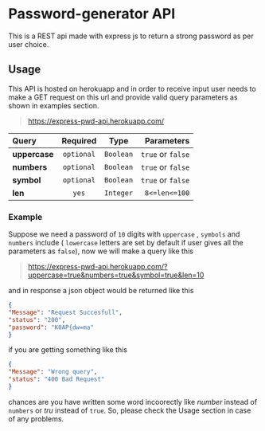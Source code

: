 # **Password-generator API**

This is a REST api made with express js to return a strong password as per user choice.

## Usage

This API is hosted on herokuapp and in order to receive input user needs to make a GET request on this url and provide valid query parameters as shown in examples section.

> https://express-pwd-api.herokuapp.com/

| Query          |     Required      |   Type    |    Parameters    |
| :---           |    :----:         |   :----:  |       ---:       |
| **uppercase**  |     `optional`    |`Boolean`  | `true` or `false`|
| **numbers**  |     `optional`    |`Boolean`  | `true` or `false`|            
| **symbol**     |     `optional`    |`Boolean`  | `true` or `false`|                
|  **len**       |        `yes`      | `Integer` | `8<=len<=100`    |

### Example

Suppose we need a password of `10` digits with `uppercase` , `symbols` and `numbers` include ( `lowercase` letters are set by default if user gives all the parameters as `false`), now we will make a query like this

> https://express-pwd-api.herokuapp.com/?uppercase=true&numbers=true&symbol=true&len=10

and in response a json object would be returned like this 

```json
{
"Message": "Request Succesfull",
"status": "200",
"password": "K0AP{dw=ma"
}
```

if you are getting something like this 

```json
{
"Message": "Wrong query",
"status": "400 Bad Request"
}
```

chances are you have written some word incoorectly like *number* instead of `numbers` or *tru* instead of `true`.
So, please check the Usage section in case of any problems.